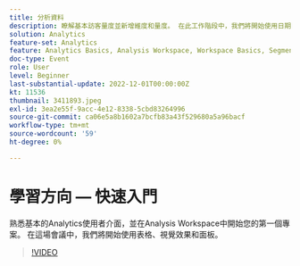 ```yaml
---
title: 分析資料
description: 瞭解基本訪客量度並新增維度和量度。 在此工作階段中，我們將開始使用日期範圍、比較和套用區段。
solution: Analytics
feature-set: Analytics
feature: Analytics Basics, Analysis Workspace, Workspace Basics, Segmentation, Metrics
doc-type: Event
role: User
level: Beginner
last-substantial-update: 2022-12-01T00:00:00Z
kt: 11536
thumbnail: 3411893.jpeg
exl-id: 3ea2e55f-9acc-4e12-8338-5cbd83264996
source-git-commit: ca06e5a8b1602a7bcfb83a43f529680a5a96bacf
workflow-type: tm+mt
source-wordcount: '59'
ht-degree: 0%

---
```


# 學習方向 — 快速入門

熟悉基本的Analytics使用者介面，並在Analysis Workspace中開始您的第一個專案。 在這場會議中，我們將開始使用表格、視覺效果和面板。

>[!VIDEO](https://video.tv.adobe.com/v/3411893/?quality=12&learn=on)
